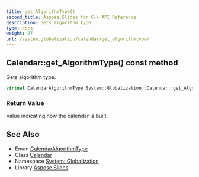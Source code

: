```yaml
---
title: get_AlgorithmType()
second_title: Aspose.Slides for C++ API Reference
description: Gets algorithm type.
type: docs
weight: 27
url: /system.globalization/calendar/get_algorithmtype/
---
```

## Calendar::get_AlgorithmType() const method


Gets algorithm type.

```cpp
virtual CalendarAlgorithmType System::Globalization::Calendar::get_AlgorithmType() const =0
```


### Return Value

Value indicating how the calendar is built.

## See Also

* Enum [CalendarAlgorithmType](../../calendaralgorithmtype/)
* Class [Calendar](../)
* Namespace [System::Globalization](../../)
* Library [Aspose.Slides](../../../)